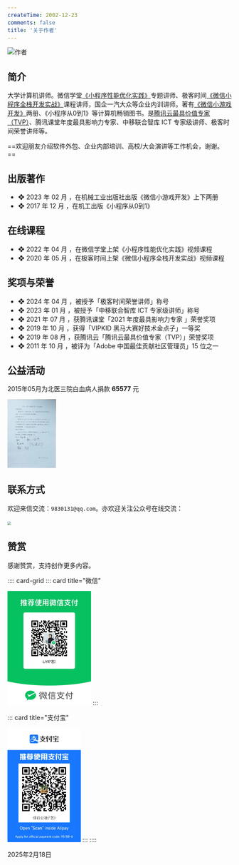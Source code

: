 ```yaml
---
createTime: 2002-12-23
comments: false
title: '关于作者'
---
```

![作者](/avatar.png)

## 简介

大学计算机讲师。微信学堂[《小程序性能优化实践》](https://developers.weixin.qq.com/community/business/course/000606628dc2e86dc0ddcbb115940d)专题讲师、极客时间[《微信小程序全栈开发实战》](http://gk.link/a/10AdC)课程讲师，国企一汽大众等企业内训讲师。著有[《微信小游戏开发》](https://item.jd.com/10070363837259.html)两册、《小程序从0到1》等计算机畅销图书。是[腾讯云最具价值专家（TVP）](https://cloud.tencent.com/tvp/124)、腾讯课堂年度最具影响力专家、中移联合智库 ICT 专家级讲师、极客时间荣誉讲师等。

==欢迎朋友介绍软件外包、企业内部培训、高校/大会演讲等工作机会，谢谢。==

## 出版著作

- ❖ 2023 年 02 月 ，在机械工业出版社出版《微信小游戏开发》上下两册
- ❖ 2017 年 12 月 ，在机工出版《小程序从0到1》

## 在线课程

- ❖ 2022 年 04 月 ，在微信学堂上架《小程序性能优化实践》视频课程
- ❖ 2020 年 05 月 ，在极客时间上架《微信小程序全栈开发实战》视频课程

## 奖项与荣誉

- ❖ 2024 年 04 月 ，被授予「极客时间荣誉讲师」称号
- ❖ 2023 年 01 月 ，被授予「中移联合智库 ICT 专家级讲师」称号
- ❖ 2021 年 07 月 ，获腾讯课堂「2021 年度最具影响力专家 」荣誉奖项
- ❖ 2019 年 10 月 ，获得「VIPKID 黑马大赛好技术金点子」一等奖
- ❖ 2019 年 08 月 ，获腾讯云「腾讯云最具价值专家（TVP）」荣誉奖项
- ❖ 2011 年 10 月 ，被评为「Adobe 中国最佳贡献社区管理员」15 位之一

## 公益活动

2015年05月为北医三院白血病人捐款 **65577** 元

<img src="./assets/gongyi.jpg" alt="活动见证" style="zoom:15%;" />

## 联系方式

欢迎来信交流：`9830131@qq.com`。亦欢迎关注公众号在线交流：

<img src="https://yishulun.com/yslqrcode.jpg" style="zoom: 50%;" />

## 赞赏

感谢赞赏，支持创作更多内容。

:::: card-grid
::: card title="微信"

<img src="./assets/wexinpaycode.jpg" alt="微信" style="zoom:25%;max-width: 800px;" /> 
:::

::: card title="支付宝"

<img src="./assets/zhifubaopaycode.jpg" alt="支付宝" style="zoom:25%;max-width: 800px;" />
:::
::::

2025年2月18日